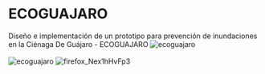 # ECOGUAJARO
Diseño e implementación de un prototipo para prevención de inundaciones en la Ciénaga De Guájaro - ECOGUAJARO
![ecoguajaro](https://github.com/danieldelarosa/ecoguajaro.github.io/assets/5619520/bb47d016-3da1-44e0-b8cc-1a7da82bcad8)
<br>
<br>
![ecoguajaro](https://github.com/danieldelarosa/ecoguajaro.github.io/assets/5619520/bb47d016-3da1-44e0-b8cc-1a7da82bcad8)
![firefox_Nex1hHvFp3](https://github.com/danieldelarosa/ecoguajaro.github.io/assets/5619520/3a3f2406-4f98-4669-898f-6e104e29848e)
